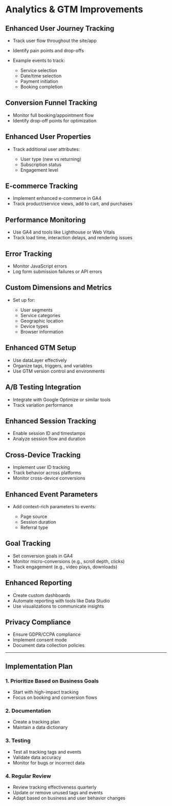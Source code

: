# Analytics & GTM Improvements

## Enhanced User Journey Tracking

* Track user flow throughout the site/app
* Identify pain points and drop-offs
* Example events to track:

  * Service selection
  * Date/time selection
  * Payment initiation
  * Booking completion

## Conversion Funnel Tracking

* Monitor full booking/appointment flow
* Identify drop-off points for optimization

## Enhanced User Properties

* Track additional user attributes:

  * User type (new vs returning)
  * Subscription status
  * Engagement level

## E-commerce Tracking

* Implement enhanced e-commerce in GA4
* Track product/service views, add to cart, and purchases

## Performance Monitoring

* Use GA4 and tools like Lighthouse or Web Vitals
* Track load time, interaction delays, and rendering issues

## Error Tracking

* Monitor JavaScript errors
* Log form submission failures or API errors

## Custom Dimensions and Metrics

* Set up for:

  * User segments
  * Service categories
  * Geographic location
  * Device types
  * Browser information

## Enhanced GTM Setup

* Use dataLayer effectively
* Organize tags, triggers, and variables
* Use GTM version control and environments

## A/B Testing Integration

* Integrate with Google Optimize or similar tools
* Track variation performance

## Enhanced Session Tracking

* Enable session ID and timestamps
* Analyze session flow and duration

## Cross-Device Tracking

* Implement user ID tracking
* Track behavior across platforms
* Monitor cross-device conversions

## Enhanced Event Parameters

* Add context-rich parameters to events:

  * Page source
  * Session duration
  * Referral type

## Goal Tracking

* Set conversion goals in GA4
* Monitor micro-conversions (e.g., scroll depth, clicks)
* Track engagement (e.g., video plays, downloads)

## Enhanced Reporting

* Create custom dashboards
* Automate reporting with tools like Data Studio
* Use visualizations to communicate insights

## Privacy Compliance

* Ensure GDPR/CCPA compliance
* Implement consent mode
* Document data collection policies

---

## Implementation Plan

### 1. Prioritize Based on Business Goals

* Start with high-impact tracking
* Focus on booking and conversion flows

### 2. Documentation

* Create a tracking plan
* Maintain a data dictionary

### 3. Testing

* Test all tracking tags and events
* Validate data accuracy
* Monitor for bugs or incorrect data

### 4. Regular Review

* Review tracking effectiveness quarterly
* Update or remove unused tags and events
* Adapt based on business and user behavior changes

